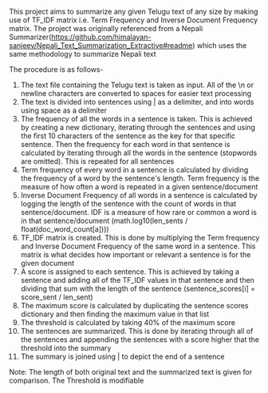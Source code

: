 This project aims to summarize any given Telugu text of any size by making use of TF_IDF matrix i.e. Term Frequency and Inverse Document Frequency matrix. The project was originally referenced from a Nepali Summarizer(https://github.com/himalayan-sanjeev/Nepali_Text_Summarization_Extractive#readme) which uses the same methodology to summarize Nepali text

The procedure is as follows-
1. The text file containing the Telugu text is taken as input. All of the \n or newline characters are converted to spaces for easier text processing
2. The text is divided into sentences using | as a delimiter, and into words using space as a delimiter
3. The frequency of all the words in a sentence is taken. This is achieved by creating a new dictionary, iterating through the sentences and using the first 10 characters of the sentence as the key for that specific sentence. Then the frequency for each word in that sentence is calculated by iterating through all the words in the sentence (stopwords are omitted). This is repeated for all sentences
4. Term frequency of every word in a sentence is calculated by dividing the frequency of a word by the sentence's length. Term frequency is the measure of how often a word is repeated in a given sentence/document
5. Inverse Document Frequency of all words in a sentence is calculated by logging the length of the sentence with the count of words in that sentence/document. IDF is a measure of how rare or common a word is in that sentence/document (math.log10(len_sents / float(doc_word_count[a])))
6. TF_IDF matrix is created. This is done by multiplying the Term frequency and Inverse Document Frequency of the same word in a sentence. This matrix is what decides how important or relevant a sentence is for the given document
7. A score is assigned to each sentence. This is achieved by taking a sentence and adding all of the TF_IDF values in that sentence and then dividing that sum with the length of the sentence (sentence_scores[i] = score_sent / len_sent)
8. The maximum score is calculated by duplicating the sentence scores dictionary and then finding the maximum value in that list
9. The threshold is calculated by taking 40% of the maximum score
10. The sentences are summarized. This is done by iterating through all of the sentences and appending the sentences with a score higher that the threshold into the summary
11. The summary is joined using | to depict the end of a sentence

Note:
The length of both original text and the summarized text is given for comparison. The Threshold is modifiable 
